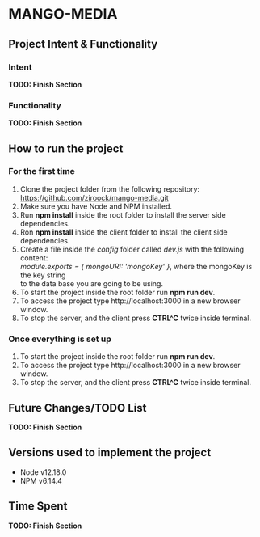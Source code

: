 # MANGO-MEDIA

## Project Intent & Functionality
### Intent
**TODO: Finish Section**
### Functionality
**TODO: Finish Section**

## How to run the project
### For the first time
1. Clone the project folder from the following repository: https://github.com/ziroock/mango-media.git
2. Make sure you have Node and NPM installed.
3. Run **npm install** inside the root folder to install the server side   
dependencies.
4. Ron **npm install** inside the client folder to install the client side  
dependencies.
5. Create a file inside the *config* folder called *dev.js* with the following content:  
 *module.exports = { mongoURI: 'mongoKey' }*, where the mongoKey is the key string   
 to the data base you are going to be using.
6. To start the project inside the root folder run **npm run dev**.
7. To access the project type http://localhost:3000 in a new browser window.
8. To stop the server, and the client press **CTRL^C** twice inside terminal. 
 
### Once everything is set up
1. To start the project inside the root folder run **npm run dev**. 
2. To access the project type http://localhost:3000 in a new browser window.
3. To stop the server, and the client press **CTRL^C** twice inside terminal. 

## Future Changes/TODO List
**TODO: Finish Section**

## Versions used to implement the project
- Node v12.18.0
- NPM v6.14.4

## Time Spent
**TODO: Finish Section**

